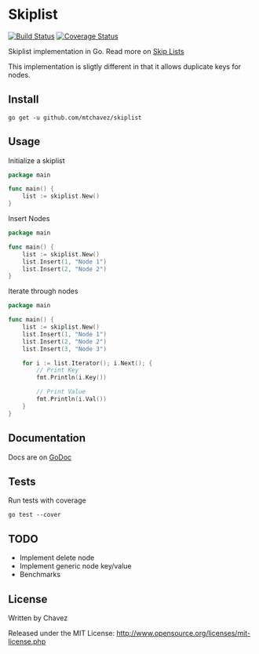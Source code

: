 # Skiplist

[![Build Status](https://drone.io/github.com/mtchavez/skiplist/status.png)](https://drone.io/github.com/mtchavez/skiplist/latest)
[![Coverage Status](https://coveralls.io/repos/mtchavez/skiplist/badge.png?branch=master)](https://coveralls.io/r/mtchavez/skiplist?branch=master)

Skiplist implementation in Go. Read more on [Skip Lists](http://en.wikipedia.org/wiki/Skip_list)

This implementation is sligtly different in that it allows duplicate
keys for nodes.

## Install

`go get -u github.com/mtchavez/skiplist`

## Usage

Initialize a skiplist

```go
package main

func main() {
    list := skiplist.New()
}
```

Insert Nodes

```go
package main

func main() {
    list := skiplist.New()
    list.Insert(1, "Node 1")
    list.Insert(2, "Node 2")
}
```

Iterate through nodes

```go
package main

func main() {
    list := skiplist.New()
    list.Insert(1, "Node 1")
    list.Insert(2, "Node 2")
    list.Insert(3, "Node 3")

    for i := list.Iterator(); i.Next(); {
        // Print Key
        fmt.Println(i.Key())

        // Print Value
        fmt.Println(i.Val())
    }
}
```

## Documentation

Docs are on [GoDoc](http://godoc.org/github.com/mtchavez/skiplist)

## Tests

Run tests with coverage

`go test --cover`

## TODO

* Implement delete node
* Implement generic node key/value
* Benchmarks

## License

Written by Chavez

Released under the MIT License: http://www.opensource.org/licenses/mit-license.php
